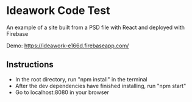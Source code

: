 # Ideawork Code Test

An example of a site built from a PSD file with React and deployed with Firebase

Demo: https://ideawork-e166d.firebaseapp.com/

## Instructions

* In the root directory, run "npm install" in the terminal
* After the dev dependencies have finished installing, run "npm start"
* Go to localhost:8080 in your browser
